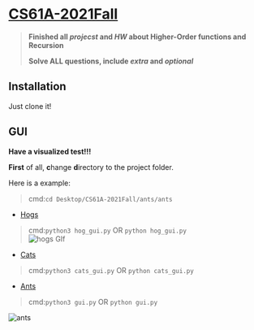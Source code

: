 # [CS61A-2021Fall](https://inst.eecs.berkeley.edu/~cs61a/fa21/)  

> **Finished all  _projecst_ and _HW_ about Higher-Order functions and Recursion**  
>
> **Solve ALL questions, include _extra_ and _optional_**

## Installation  

Just clone it!

## GUI  

  **Have a visualized test!!!**  
  
  **First** of all, **c**hange **d**irectory to the project folder.  
  
  Here is a example:
  >    cmd:`cd Desktop/CS61A-2021Fall/ants/ants`

  + [Hogs](https://inst.eecs.berkeley.edu/~cs61a/fa21/proj/hog/#introduction)  

  >    cmd:`python3 hog_gui.py` OR `python hog_gui.py`  
  ![hogs GIf](https://i.ibb.co/Brj0k8r/hogs.gif)

  + [Cats](https://inst.eecs.berkeley.edu/~cs61a/fa21/proj/cats/)  

  >    cmd:`python3 cats_gui.py` OR `python cats_gui.py`

  + [Ants](https://inst.eecs.berkeley.edu/~cs61a/fa21/proj/ants/)  

  >   cmd:`python3 gui.py` OR `python gui.py`  
  
  ![ants]()
